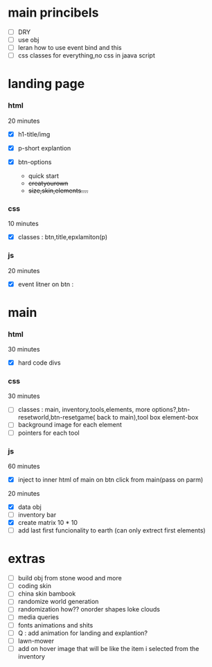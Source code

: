 # main princibels

- [ ] DRY
- [ ] use obj
- [ ] leran how to use event bind and this
- [ ] css classes for everything,no css in jaava script

# landing page

### html

20 minutes

- [x] h1-title/img
- [x] p-short explantion
- [x] btn-options

  - quick start
  - ~~creatyourown~~
  - ~~size,skin,elements....~~

### css

10 minutes

- [x] classes : btn,title,epxlamiton(p)

### js

20 minutes

- [x] event litner on btn :

# main

### html

30 minutes

- [x] hard code divs

### css

30 minutes

- [ ] classes : main, inventory,tools,elements, more options?,btn-resetworld,btn-resetgame( back to main),tool box element-box
- [ ] background image for each element
- [ ] pointers for each tool

### js

60 minutes

- [x] inject to inner html of main on btn click from main(pass on parm)

20 minutes

- [x] data obj
- [ ] inventory bar
- [x] create matrix 10 \* 10
- [ ] add last first funcionality to earth (can only extrect first elements)

# extras

- [ ] build obj from stone wood and more
- [ ] coding skin
- [ ] china skin bambook
- [ ] randomize world generation
- [ ] randomization how?? onorder shapes loke clouds
- [ ] media queries
- [ ] fonts animations and shits
- [ ] Q : add animation for landing and explantion?
- [ ] lawn-mower
- [ ] add on hover image that will be like the item i selected from the inventory
